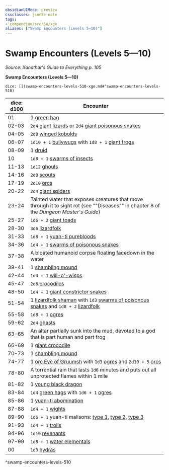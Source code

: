 ```yaml
---
obsidianUIMode: preview
cssclasses: json5e-note
tags:
- compendium/src/5e/xge
aliases: ["Swamp Encounters (Levels 5—10)"]
---
```

# Swamp Encounters (Levels 5—10)
*Source: Xanathar's Guide to Everything p. 105* 

**Swamp Encounters (Levels 5—10)**

`dice: [](swamp-encounters-levels-510-xge.md#^swamp-encounters-levels-510)`

| dice: d100 | Encounter |
|------------|-----------|
| 01 | 1 [green hag](/Systems/5e/bestiary/fey/green-hag.md) |
| 02-03 | `2d4` [giant lizards](/Systems/5e/bestiary/beast/giant-lizard.md) or `2d4` [giant poisonous snakes](/Systems/5e/bestiary/beast/giant-poisonous-snake.md) |
| 04-05 | `2d8` [winged kobolds](/Systems/5e/bestiary/humanoid/winged-kobold.md) |
| 06-07 | `1d10 + 1` [bullywugs](/Systems/5e/bestiary/humanoid/bullywug.md) with `1d8 + 1` [giant frogs](/Systems/5e/bestiary/beast/giant-frog.md) |
| 08-09 | 1 [druid](/Systems/5e/bestiary/humanoid/druid.md) |
| 10 | `1d8 + 1` [swarms of insects](/Systems/5e/bestiary/beast/swarm-of-insects.md) |
| 11-13 | `1d12` [ghouls](/Systems/5e/bestiary/undead/ghoul.md) |
| 14-16 | `2d8` [scouts](/Systems/5e/bestiary/humanoid/scout.md) |
| 17-19 | `2d10` [orcs](/Systems/5e/bestiary/humanoid/orc.md) |
| 20-22 | `2d4` [giant spiders](/Systems/5e/bestiary/beast/giant-spider.md) |
| 23-24 | Tainted water that exposes creatures that move through it to sight rot (see ""Diseases"" in chapter 8 of the *Dungeon Master's Guide*) |
| 25-27 | `1d6 + 2` [giant toads](/Systems/5e/bestiary/beast/giant-toad.md) |
| 28-30 | `3d6` [lizardfolk](/Systems/5e/bestiary/humanoid/lizardfolk.md) |
| 31-33 | `1d8 + 1` [yuan-ti purebloods](/Systems/5e/bestiary/humanoid/yuan-ti-pureblood.md) |
| 34-36 | `1d4 + 1` [swarms of poisonous snakes](/Systems/5e/bestiary/beast/swarm-of-poisonous-snakes.md) |
| 37-38 | A bloated humanoid corpse floating facedown in the water |
| 39-41 | 1 [shambling mound](/Systems/5e/bestiary/plant/shambling-mound.md) |
| 42-44 | `1d4 + 1` [will-o'-wisps](/Systems/5e/bestiary/undead/will-o-wisp.md) |
| 45-47 | `2d6` [crocodiles](/Systems/5e/bestiary/beast/crocodile.md) |
| 48-50 | `1d4 + 1` [giant constrictor snakes](/Systems/5e/bestiary/beast/giant-constrictor-snake.md) |
| 51-54 | 1 [lizardfolk shaman](/Systems/5e/bestiary/humanoid/lizardfolk-shaman.md) with `1d3` [swarms of poisonous snakes](/Systems/5e/bestiary/beast/swarm-of-poisonous-snakes.md) and `1d8 + 2` [lizardfolk](/Systems/5e/bestiary/humanoid/lizardfolk.md) |
| 55-58 | `1d8 + 1` [ogres](/Systems/5e/bestiary/giant/ogre.md) |
| 59-62 | `2d4` [ghasts](/Systems/5e/bestiary/undead/ghast.md) |
| 63-65 | An altar partially sunk into the mud, devoted to a god that is part human and part frog |
| 66-69 | 1 [giant crocodile](/Systems/5e/bestiary/beast/giant-crocodile.md) |
| 70-73 | 1 [shambling mound](/Systems/5e/bestiary/plant/shambling-mound.md) |
| 74-77 | 1 [orc Eye of Gruumsh](/Systems/5e/bestiary/humanoid/orc-eye-of-gruumsh.md) with `1d3` [ogres](/Systems/5e/bestiary/giant/ogre.md) and `2d10 + 5` [orcs](/Systems/5e/bestiary/humanoid/orc.md) |
| 78-80 | A torrential rain that lasts `1d6` minutes and puts out all unprotected flames within 1 mile |
| 81-82 | 1 [young black dragon](/Systems/5e/bestiary/dragon/young-black-dragon.md) |
| 83-84 | `1d4` [green hags](/Systems/5e/bestiary/fey/green-hag.md) with `1d6 + 1` [ogres](/Systems/5e/bestiary/giant/ogre.md) |
| 85-86 | 1 [yuan-ti abomination](/Systems/5e/bestiary/monstrosity/yuan-ti-abomination.md) |
| 87-88 | `1d4 + 1` [wights](/Systems/5e/bestiary/undead/wight.md) |
| 89-90 | `1d6 + 1` yuan-ti malisons: [type 1](/Systems/5e/bestiary/monstrosity/yuan-ti-malison-type-1.md), [type 2](/Systems/5e/bestiary/monstrosity/yuan-ti-malison-type-2.md), [type 3](/Systems/5e/bestiary/monstrosity/yuan-ti-malison-type-3.md) |
| 91-93 | `1d4 + 1` [trolls](/Systems/5e/bestiary/giant/troll.md) |
| 94-96 | `1d10` [revenants](/Systems/5e/bestiary/undead/revenant.md) |
| 97-99 | `1d8 + 1` [water elementals](/Systems/5e/bestiary/elemental/water-elemental.md) |
| 00 | `1d3` [hydras](/Systems/5e/bestiary/monstrosity/hydra.md) |
^swamp-encounters-levels-510